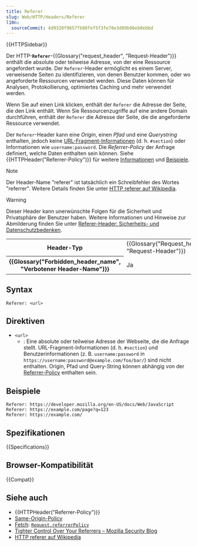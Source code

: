 ```yaml
---
title: Referer
slug: Web/HTTP/Headers/Referer
l10n:
  sourceCommit: 4d9320f9857fb80fef5f3fe78e3d09b06eb0ebbd
---
```


{{HTTPSidebar}}

Der HTTP-**`Referer`**-{{Glossary("request_header", "Request-Header")}} enthält die absolute oder teilweise Adresse, von der eine Ressource angefordert wurde.
Der `Referer`-Header ermöglicht es einem Server, verweisende Seiten zu identifizieren, von denen Benutzer kommen, oder wo angeforderte Ressourcen verwendet werden.
Diese Daten können für Analysen, Protokollierung, optimiertes Caching und mehr verwendet werden.

Wenn Sie auf einen Link klicken, enthält der `Referer` die Adresse der Seite, die den Link enthält.
Wenn Sie Ressourcenzugriffe auf eine andere Domain durchführen, enthält der `Referer` die Adresse der Seite, die die angeforderte Ressource verwendet.

Der `Referer`-Header kann eine _Origin_, einen _Pfad_ und eine _Querystring_ enthalten, jedoch keine [URL-Fragment-Informationen](/de/docs/Web/URI/Reference/Fragment) (d. h. `#section`) oder Informationen wie `username:password`.
Die _Referrer-Policy_ der Anfrage definiert, welche Daten enthalten sein können. Siehe {{HTTPHeader("Referrer-Policy")}} für weitere [Informationen](/de/docs/Web/HTTP/Headers/Referrer-Policy#directives) und [Beispiele](/de/docs/Web/HTTP/Headers/Referrer-Policy#examples).

> [!NOTE]
> Der Header-Name "referer" ist tatsächlich ein Schreibfehler des Wortes "referrer".
> Weitere Details finden Sie unter [HTTP referer auf Wikipedia](https://en.wikipedia.org/wiki/HTTP_referer).

> [!WARNING]
> Dieser Header kann unerwünschte Folgen für die Sicherheit und Privatsphäre der Benutzer haben.
> Weitere Informationen und Hinweise zur Abmilderung finden Sie unter [Referer-Header: Sicherheits- und Datenschutzbedenken](/de/docs/Web/Security/Referer_header:_privacy_and_security_concerns).

<table class="properties">
  <tbody>
    <tr>
      <th scope="row">Header-Typ</th>
      <td>{{Glossary("Request_header", "Request-Header")}}</td>
    </tr>
    <tr>
      <th scope="row">{{Glossary("Forbidden_header_name", "Verbotener Header-Name")}}</th>
      <td>Ja</td>
    </tr>
  </tbody>
</table>

## Syntax

```http
Referer: <url>
```

## Direktiven

- `<url>`
  - : Eine absolute oder teilweise Adresse der Webseite, die die Anfrage stellt.
    URL-Fragment-Informationen (d. h. `#section`) und Benutzerinformationen (z. B. `username:password` in `https://username:password@example.com/foo/bar/`) sind nicht enthalten.
    Origin, Pfad und Query-String können abhängig von der [Referrer-Policy](/de/docs/Web/HTTP/Headers/Referrer-Policy#directives) enthalten sein.

## Beispiele

```http
Referer: https://developer.mozilla.org/en-US/docs/Web/JavaScript
Referer: https://example.com/page?q=123
Referer: https://example.com/
```

## Spezifikationen

{{Specifications}}

## Browser-Kompatibilität

{{Compat}}

## Siehe auch

- {{HTTPHeader("Referrer-Policy")}}
- [Same-Origin-Policy](/de/docs/Web/Security/Same-origin_policy)
- [Fetch](/de/docs/Web/API/Fetch_API): [`Request.referrerPolicy`](/de/docs/Web/API/Request/referrerPolicy)
- [Tighter Control Over Your Referrers – Mozilla Security Blog](https://blog.mozilla.org/security/2015/01/21/meta-referrer/)
- [HTTP referer auf Wikipedia](https://en.wikipedia.org/wiki/HTTP_referer)
